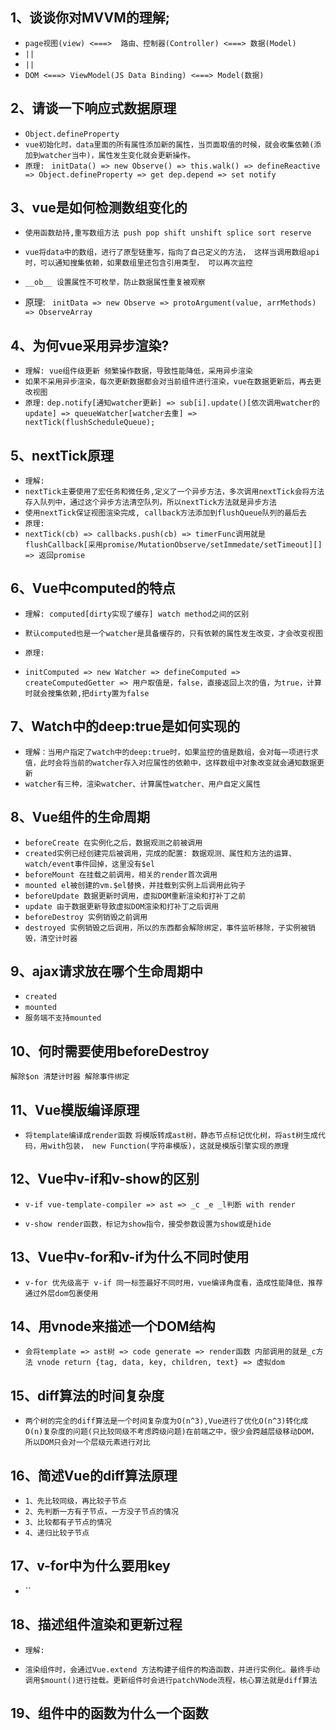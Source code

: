 
## 1、谈谈你对MVVM的理解;
- `page视图(view) <===>  路由、控制器(Controller) <===> 数据(Model)`
- `||`
- `||`
- `DOM <===> ViewModel(JS Data Binding) <===> Model(数据)`

## 2、请谈一下响应式数据原理
- `Object.defineProperty`
- `vue初始化时，data里面的所有属性添加新的属性，当页面取值的时候，就会收集依赖(添加到watcher当中)，属性发生变化就会更新操作。`
- `原理:`
` initData() => new Observe() => this.walk() => defineReactive => Object.defineProperty => get dep.depend => set notify`

## 3、vue是如何检测数组变化的
- `使用函数劫持,重写数组方法 push pop shift unshift splice sort reserve`
- `vue将data中的数组，进行了原型链重写，指向了自己定义的方法，
这样当调用数组api时，可以通知搜集依赖，如果数组里还包含引用类型，
可以再次监控`
- `__ob__ 设置属性不可枚举，防止数据属性重复被观察`

- 原理:
` initData => new Observe => protoArgument(value, arrMethods) => ObserveArray`

## 4、为何vue采用异步渲染?
- `理解: vue组件级更新 频繁操作数据，导致性能降低，采用异步渲染`
- `如果不采用异步渲染，每次更新数据都会对当前组件进行渲染，vue在数据更新后，再去更改视图`
- `原理:`
`dep.notify[通知watcher更新] => sub[i].update()[依次调用watcher的update] => queueWatcher[watcher去重] => nextTick(flushScheduleQueue);`

## 5、nextTick原理

- `理解:`
- `nextTick主要使用了宏任务和微任务,定义了一个异步方法，多次调用nextTick会将方法存入队列中，通过这个异步方法清空队列，所以nextTick方法就是异步方法`
- `使用nextTick保证视图渲染完成, callback方法添加到flushQueue队列的最后去`
- `原理: `
- `nextTick(cb) => callbacks.push(cb) => timerFunc调用就是flushCallback[采用promise/MutationObserve/setImmedate/setTimeout][] => 返回promise`

## 6、Vue中computed的特点
- `理解: computed[dirty实现了缓存] watch method之间的区别`
- `默认computed也是一个watcher是具备缓存的，只有依赖的属性发生改变，才会改变视图`

- `原理:`
- `initComputed => new Watcher => defineComputed => createComputedGetter => 用户取值是，false，直接返回上次的值，为true，计算时就会搜集依赖,把dirty置为false`

## 7、Watch中的deep:true是如何实现的

- `理解：当用户指定了watch中的deep:true时，如果监控的值是数组，会对每一项进行求值，此时会将当前的watcher存入对应属性的依赖中，这样数组中对象改变就会通知数据更新`
- `watcher有三种，渲染watcher、计算属性watcher、用户自定义属性`

## 8、Vue组件的生命周期

- `beforeCreate 在实例化之后，数据观测之前被调用`
- `created实例已经创建完后被调用，完成的配置: 数据观测、属性和方法的运算、watch/event事件回掉，这里没有$el`
- `beforeMount 在挂载之前调用，相关的render首次调用`
- `mounted el被创建的vm.$el替换，并挂载到实例上后调用此钩子`
- `beforeUpdate 数据更新时调用，虚拟DOM重新渲染和打补丁之前`
- `update 由于数据更新导致虚拟DOM渲染和打补丁之后调用`
- `beforeDestroy 实例销毁之前调用`
- `destroyed 实例销毁之后调用，所以的东西都会解除绑定，事件监听移除，子实例被销毁，清空计时器`

## 9、ajax请求放在哪个生命周期中

- `created`
- `mounted`
- `服务端不支持mounted`

## 10、何时需要使用beforeDestroy

`解除$on 清楚计时器 解除事件绑定`

## 11、Vue模版编译原理

- `将template编译成render函数`
`将模版转成ast树，静态节点标记优化树，将ast树生成代码，用with包装，
new Function(字符串模版)，这就是模版引擎实现的原理`

## 12、Vue中v-if和v-show的区别

- `v-if vue-template-compiler => ast => _c _e _l判断 with render`

- `v-show render函数，标记为show指令，接受参数设置为show或是hide`

## 13、Vue中v-for和v-if为什么不同时使用

- `v-for 优先级高于 v-if 同一标签最好不同时用，vue编译角度看，造成性能降低，推荐通过外层dom包裹使用`

## 14、用vnode来描述一个DOM结构

- `会将template => ast树 => code generate => render函数 内部调用的就是_c方法 vnode return {tag, data, key, children, text} => 虚拟dom`

## 15、diff算法的时间复杂度

- `两个树的完全的diff算法是一个时间复杂度为O(n^3),Vue进行了优化O(n^3)转化成O(n)复杂度的问题(只比较同级不考虑跨级问题)在前端之中，很少会跨越层级移动DOM，所以DOM只会对一个层级元素进行对比`

## 16、简述Vue的diff算法原理

- `1、先比较同级，再比较子节点`
- `2、先判断一方有子节点，一方没子节点的情况`
- `3、比较都有子节点的情况`
- `4、递归比较子节点`

## 17、v-for中为什么要用key

- ``

## 18、描述组件渲染和更新过程

- `理解:`

- `渲染组件时，会通过Vue.extend 方法构建子组件的构造函数，并进行实例化。最终手动调用$mount()进行挂载。更新组件时会进行patchVNode流程，核心算法就是diff算法`

## 19、组件中的函数为什么一个函数



